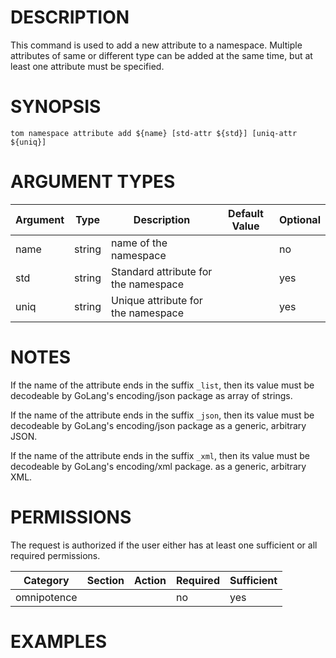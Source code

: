 # DESCRIPTION

This command is used to add a new attribute to a namespace. Multiple
attributes of same or different type can be added at the same time, but at
least one attribute must be specified.

# SYNOPSIS

```
tom namespace attribute add ${name} [std-attr ${std}] [uniq-attr ${uniq}]
```

# ARGUMENT TYPES

Argument | Type | Description | Default Value | Optional
 ------- | ---- | ----------- | ------------- | --------
name | string | name of the namespace | | no
std | string | Standard attribute for the namespace | | yes
uniq | string | Unique attribute for the namespace | | yes

# NOTES

If the name of the attribute ends in the suffix `_list`, then
its value must be decodeable by GoLang's encoding/json package
as array of strings.

If the name of the attribute ends in the suffix `_json`, then
its value must be decodeable by GoLang's encoding/json package
as a generic, arbitrary JSON.

If the name of the attribute ends in the suffix `_xml`, then
its value must be decodeable by GoLang's encoding/xml package.
as a generic, arbitrary XML.

# PERMISSIONS

The request is authorized if the user either has at least one
sufficient or all required permissions.

Category | Section | Action | Required | Sufficient
 ------- | ------- | ------ | -------- | ----------
omnipotence | | | no | yes

# EXAMPLES

```
```
